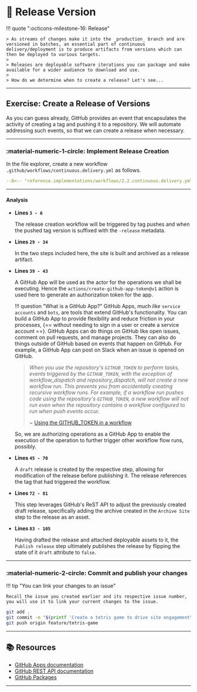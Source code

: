 # :test_tube: Release Version

<!-- markdownlint-disable MD046 -->

!!! quote ":octicons-milestone-16: Release"

    > As streams of changes make it into the _production_ branch and are versioned in batches, an essential part of continuous delivery/deployment is to produce artifacts from versions which can then be deployed to various targets.
    >
    > Releases are deployable software iterations you can package and make available for a wider audience to download and use.
    >
    > How do we determine when to create a release? Let's see...

---

## Exercise: Create a Release of Versions

As you can guess already, GitHub provides an event that encapsulates the activity of creating a tag and pushing it to a repository. We will automate addressing such events, so that we can create a release when necessary.

---

### **:material-numeric-1-circle: Implement Release Creation**

In the file explorer, create a new workflow `.github/workflows/continuous.delivery.yml` as follows.

```yaml title=".github/workflows/continuous.delivery.yml" linenums="1" hl_lines="3-6 29-34 39-43 45-70 72-81 83-105"
--8<-- "reference.implementations/workflows/2.2.continuous.delivery.yml"
```

---

#### Analysis

- **Lines `3 - 6`**

    The release creation workflow will be triggered by tag pushes and when the pushed tag version is suffixed with the `-release` metadata.

- **Lines `29 - 34`**

    In the two steps included here, the site is built and archived as a release artifact.

- **Lines `39 - 43`**

    A GitHub App will be used as the actor for the operations we shall be executing. Hence the `actions/create-github-app-token@v1` action is used here to generate an authorization token for the app.

    !!! question "What is a GitHub App?"
        GitHub Apps, much _like_ `service accounts` and `bots`, are tools that extend GitHub's functionality. You can build a GitHub App to provide flexibility and reduce friction in your processes, {== without needing to sign in a user or create a service account ==}. GitHub Apps can do things on GitHub like open issues, comment on pull requests, and manage projects. They can also do things outside of GitHub based on events that happen on GitHub. For example, a GitHub App can post on Slack when an issue is opened on GitHub.

    > _When you use the repository's `GITHUB_TOKEN` to perform tasks, events triggered by the `GITHUB_TOKEN`, with the exception of workflow_dispatch and repository_dispatch, will not create a new workflow run. This prevents you from accidentally creating recursive workflow runs. For example, if a workflow run pushes code using the repository's `GITHUB_TOKEN`, a new workflow will not run even when the repository contains a workflow configured to run when push events occur._
    >
    > ~ [Using the GITHUB_TOKEN in a workflow](https://docs.github.com/en/actions/security-guides/automatic-token-authentication#using-the-github_token-in-a-workflow)

    So, we are authorizing operations as a GitHub App to enable the execution of the operation to further trigger other workflow flow runs, possibly.

- **Lines `45 - 70`**

    A `draft` release is created by the respective step, allowing for modification of the release before publishing it. The release references the tag that had triggered the workflow.

- **Lines `72 - 81`**

    This step leverages GitHub's ReST API to adjust the previously created draft release, specifically adding the archive created in the `Archive Site` step to the release as an asset.

- **Lines `83 - 105`**

    Having drafted the release and attached deployable assets to it, the `Publish release` step ultimately publishes the release by flipping the state of it `draft` attribute to `false`.

---

### **:material-numeric-2-circle: Commit and publish your changes**

!!! tip "You can link your changes to an issue"

    Recall the issue you created earlier and its respective issue number, you will use it to link your current changes to the issue.

```bash linenums="1"
git add .
git commit -m "$(printf 'Create a tetris game to drive site engagement\n\n-Implement release automation\n\n- Resolves #<ISSUE-NUMBER>')"
git push origin feature/tetris-game
```

---

## 📚 Resources

- [GitHub Apps documentation](https://docs.github.com/en/apps)
- [GitHub REST API documentation](https://docs.github.com/en/rest?apiVersion=2022-11-28)
- [GitHub Packages](https://docs.github.com/en/packages/guides/about-github-container-registry)

---

